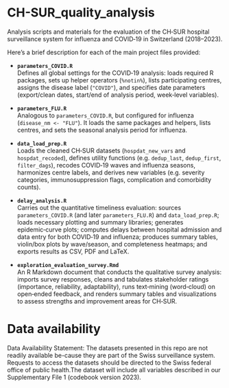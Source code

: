 # CH-SUR_quality_analysis
Analysis scripts and materials for the evaluation of the CH‑SUR hospital surveillance system for influenza and COVID‑19 in Switzerland (2018–2023).

Here’s a brief description for each of the main project files provided:

- **`parameters_COVID.R`**  
  Defines all global settings for the COVID‑19 analysis: loads required R packages, sets up helper operators (`%notin%`), lists participating centres, assigns the disease label (`"COVID"`), and specifies date parameters (export/clean dates, start/end of analysis period, week‑level variables).

- **`parameters_FLU.R`**  
  Analogous to `parameters_COVID.R`, but configured for influenza (`disease_nm <- "FLU"`). It loads the same packages and helpers, lists centres, and sets the seasonal analysis period for influenza.

- **`data_load_prep.R`**  
  Loads the cleaned CH‑SUR datasets (`hospdat_new_vars` and `hospdat_recoded`), defines utility functions (e.g. `dedup_last`, `dedup_first`, `filter_dags`), recodes COVID‑19 waves and influenza seasons, harmonizes centre labels, and derives new variables (e.g. severity categories, immunosuppression flags, complication and comorbidity counts).

- **`delay_analysis.R`**  
  Carries out the quantitative timeliness evaluation: sources `parameters_COVID.R` (and later `parameters_FLU.R`) and `data_load_prep.R`; loads necessary plotting and summary libraries; generates epidemic‑curve plots; computes delays between hospital admission and data entry for both COVID‑19 and influenza; produces summary tables, violin/box plots by wave/season, and completeness heatmaps; and exports results as CSV, PDF and LaTeX.

- **`exploration_evaluation_survey.Rmd`**  
  An R Markdown document that conducts the qualitative survey analysis: imports survey responses, cleans and tabulates stakeholder ratings (importance, reliability, adaptability), runs text‑mining (word‑cloud) on open‑ended feedback, and renders summary tables and visualizations to assess strengths and improvement areas for CH‑SUR.

# Data availability
Data Availability Statement: The datasets presented in this repo are not readily available be-cause they are part of the Swiss surveillance system. Requests to access the datasets should be directed to the Swiss federal office of public health.The dataset will include all variables described in our Supplementary File 1 (codebook version 2023).
